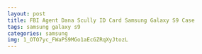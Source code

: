 ```yaml
---
layout: post
title: FBI Agent Dana Scully ID Card Samsung Galaxy S9 Case
tags: samsung galaxy s9
categories: samsung
img: 1_OTO7yc_FWaPS9MGo1aEcGZRqXyJtozL
---
```

